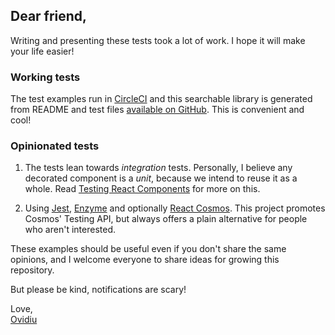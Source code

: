 ## Dear friend,

Writing and presenting these tests took a lot of work. I hope it will make your life easier!

### Working tests

The test examples run in [CircleCI](https://circleci.com/gh/skidding/react-testing-examples) and this searchable library is generated from README and test files [available on GitHub](https://github.com/skidding/react-testing-examples). This is convenient and cool!

### Opinionated tests

1.  The tests lean towards _integration_ tests. Personally, I believe any decorated component is a _unit_, because we intend to reuse it as a whole. Read [Testing React Components](https://medium.com/@skidding/testing-react-components-30516bc6a1b3) for more on this.

2.  Using [Jest](https://facebook.github.io/jest/), [Enzyme](http://airbnb.io/enzyme/) and optionally [React Cosmos](https://github.com/react-cosmos/react-cosmos). This project promotes Cosmos' Testing API, but always offers a plain alternative for people who aren't interested.

These examples should be useful even if you don't share the same opinions, and I welcome everyone to share ideas for growing this repository.

But please be kind, notifications are scary!

Love,<br/>
[Ovidiu](https://twitter.com/skidding)
